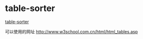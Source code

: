 # table-sorter

[table-sorter](http://my.ss.sysu.edu.cn/wiki/display/SPSP/Lab+02.+Table+Sorter)


可以使用的网址
http://www.w3school.com.cn/html/html_tables.asp

